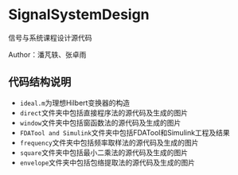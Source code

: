 # SignalSystemDesign

信号与系统课程设计源代码

Author：潘芃轶、张卓雨

## 代码结构说明

* `ideal.m`为理想Hilbert变换器的构造
* `direct`文件夹中包括直接程序法的源代码及生成的图片
* `window`文件夹中包括窗函数法的源代码及生成的图片
* `FDATool and Simulink`文件夹中包括FDATool和Simulink工程及结果
* `frequency`文件夹中包括频率取样法的源代码及生成的图片
* `square`文件夹中包括最小二乘法的源代码及生成的图片
* `envelope`文件夹中包括包络提取法的源代码及生成的图片